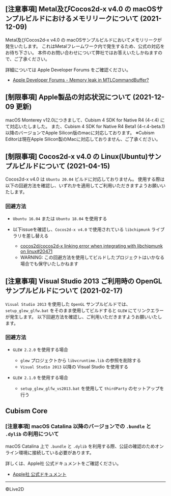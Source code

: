 ## [注意事項] Metal及びCocos2d-x v4.0 の macOSサンプルビルドにおけるメモリリークについて (2021-12-09)

Metal及びCocos2d-x v4.0 の macOSサンプルビルドにおいてメモリリークが発生いたします。
これはMetalフレームワーク内で発生するため、公式の対応をお待ち下さい。
本件のお問い合わせについて弊社ではお答えいたしかねますので、ご了承ください。

詳細については Apple Developer Forums をご確認ください。

* [Apple Developer Forums - Memory leak in MTLCommandBuffer?](https://developer.apple.com/forums/thread/120931)


## [制限事項] Apple製品の対応状況について (2021-12-09 更新)

macOS Monterey v12.0につきまして、Cubism 4 SDK for Native R4 (4-r.4) にて対応いたしました。
また、Cubism 4 SDK for Native R4 Beta1 (4-r.4-beta.1) 以降のバージョンでApple Silicon版のmacに対応しております。
※Cubism Editorは現在Apple Silicon製のMacに対応しておりません、ご了承ください。


## [制限事項] Cocos2d-x v4.0 の Linux(Ubuntu)サンプルビルドについて (2021-04-15)

Cocos2d-x v4.0 は `Ubuntu 20.04` ビルドに対応しておりません。
使用する際は以下の回避方法を確認し、いずれかを適用してご利用いただきますようお願いいたします。

### 回避方法

* `Ubuntu 16.04` または `Ubuntu 18.04` を使用する

* 以下issueを確認し、`Cocos2d-x v4.0` で使用されている `libchipmunk` ライブラリを差し替える
  * [cocos2d/cocos2d-x linking error when integrating with libchipmunk on linux#20471](https://github.com/cocos2d/cocos2d-x/issues/20471)
  * WARNING: この回避方法を使用してビルドしたプロジェクトはいかなる場合でも保守いたしかねます


## [注意事項] Visual Studio 2013 ご利用時の OpenGL サンプルビルドについて (2021-02-17)

`Visual Studio 2013` を使用した `OpenGL` サンプルビルドでは、`setup_glew_glfw.bat` をそのまま使用してビルドすると `GLEW` にてリンクエラーが発生します。
以下回避方法を確認し、ご利用いただきますようお願いいたします。

### 回避方法

* `GLEW 2.2.0` を使用する場合
  * `glew` プロジェクトから `libvcruntime.lib` の参照を削除する
  * `Visual Studio 2013` 以降の Visual Studio を使用する

* `GLEW 2.1.0` を使用する場合
  * `setup_glew_glfw_vs2013.bat` を使用して `thirdParty` のセットアップを行う


## Cubism Core

### [注意事項] macOS Catalina 以降のバージョンでの `.bundle` と `.dylib` の利用について

macOS Catalina 上で `.bundle` と `.dylib` を利用する際、公証の確認のためオンライン環境に接続している必要があります。

詳しくは、Apple社 公式ドキュメントをご確認ください。

* [Apple社 公式ドキュメント](https://developer.apple.com/documentation/security/notarizing_your_app_before_distribution)

---

©Live2D
